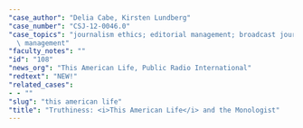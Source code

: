 ```yaml
---
"case_author": "Delia Cabe, Kirsten Lundberg"
"case_number": "CSJ-12-0046.0"
"case_topics": "journalism ethics; editorial management; broadcast journalism; crisis\
  \ management"
"faculty_notes": ""
"id": "108"
"news_org": "This American Life, Public Radio International"
"redtext": "NEW!"
"related_cases":
- - ""
"slug": "this american life"
"title": "Truthiness: <i>This American Life</i> and the Monologist"
---
```

